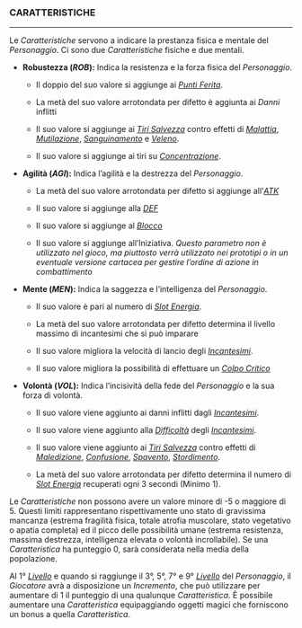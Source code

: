 ### CARATTERISTICHE

---

Le *Caratteristiche* servono a indicare la prestanza fisica e mentale del *Personaggio*. Ci sono due *Caratteristiche* fisiche e due mentali.

* **Robustezza \(_ROB_\):** Indica la resistenza e la forza fisica del *Personaggio*.

  * Il doppio del suo valore si aggiunge ai [*Punti Ferita*](punti-ferita.md).

  * La metà del suo valore arrotondata per difetto è aggiunta ai *Danni* inflitti

  * Il suo valore si aggiunge ai [*Tiri Salvezza*](..\combattimento\difesa.md) contro effetti di [*Malattia*](..\condizioni.md), [*Mutilazione*](..\condizioni.md), [*Sanguinamento*](..\condizioni.md) e [*Veleno*](..\condizioni.md).

  * Il suo valore si aggiunge ai tiri su [*Concentrazione*](..\magia.md).

* **Agilità \(_AGI_\):** Indica l’agilità e la destrezza del *Personaggio*.

  * La metà del suo valore arrotondata per difetto si aggiunge all’[*ATK*](..\..\combattimento\attacco.md)

  * Il suo valore si aggiunge alla [*DEF*](..\combattimento\difesa.md)

  * Il suo valore si aggiunge al [*Blocco*](..\combattimento\difesa.md)

  * Il suo valore si aggiunge all’Iniziativa. *Questo parametro non è utilizzato nel gioco, ma piuttosto verrà utilizzato nei prototipi o in un eventuale versione cartacea per gestire l’ordine di azione in combattimento*

* **Mente \(_MEN_\):** Indica la saggezza e l’intelligenza del *Personaggio*.

  * Il suo valore è pari al numero di [*Slot Energia*](..\magia.md).

  * La metà del suo valore arrotondata per difetto determina il livello massimo di incantesimi che si può imparare

  * Il suo valore migliora la velocità di lancio degli [*Incantesimi*](..\magia.md).

  * Il suo valore migliora la possibilità di effettuare un [*Colpo Critico*](..\combattimento\attacco.md)

* **Volontà \(_VOL_\):** Indica l’incisività della fede del *Personaggio* e la sua forza di volontà.

  * Il suo valore viene aggiunto ai danni inflitti dagli [*Incantesimi*](..\magia.md).

  * Il suo valore viene aggiunto alla [*Difficoltà*](..\magia.md) degli [*Incantesimi*](..\magia.md).

  * Il suo valore viene aggiunto ai [*Tiri Salvezza*](..\combattimento\difesa.md) contro effetti di [*Maledizione*](..\condizioni.md), [*Confusione*](..\condizioni.md), [*Spavento*](..\condizioni.md), [*Stordimento*](..\condizioni.md).

  * La metà del suo valore arrotondata per difetto determina il numero di [*Slot Energia*](..\magia.md) recuperati ogni 3 secondi \(Minimo 1\).

Le *Caratteristiche* non possono avere un valore minore di -5 o maggiore di 5. Questi limiti rappresentano rispettivamente uno stato di gravissima mancanza \(estrema fragilità fisica, totale atrofia muscolare, stato vegetativo o apatia completa\) ed il picco delle possibilità umane \(estrema resistenza, massima destrezza, intelligenza elevata o volontà incrollabile\). Se una *Caratteristica* ha punteggio 0, sarà considerata nella media della popolazione.

Al 1° [*Livello*](livelli.md) e quando si raggiunge il 3°, 5°, 7° e 9° [*Livello*](livelli.md) del *Personaggio*, il *Giocatore* avrà a disposizione un *Incremento*, che può utilizzare per aumentare di 1 il punteggio di una qualunque *Caratteristica*. È possibile aumentare una *Caratteristica* equipaggiando oggetti magici che forniscono un bonus a quella *Caratteristica*.


